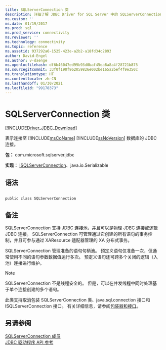 ```yaml
---
title: SQLServerConnection 类
description: 详细了解 JDBC Driver for SQL Server 中的 SQLServerConnection 类的公共 API。
ms.custom: ''
ms.date: 01/19/2017
ms.prod: sql
ms.prod_service: connectivity
ms.reviewer: ''
ms.technology: connectivity
ms.topic: reference
ms.assetid: 937292a6-1525-423e-a2b2-a18fd34c2893
author: David-Engel
ms.author: v-daenge
ms.openlocfilehash: df6b46047ed99b93d0baf45ea8a8a4f28721b875
ms.sourcegitcommit: 33f0f190f962059826e002be165a2bef4f9e350c
ms.translationtype: HT
ms.contentlocale: zh-CN
ms.lasthandoff: 01/30/2021
ms.locfileid: "99178373"
---
```

# <a name="sqlserverconnection-class"></a>SQLServerConnection 类
[!INCLUDE[Driver_JDBC_Download](../../../includes/driver_jdbc_download.md)]

  表示连接至 [!INCLUDE[msCoName](../../../includes/msconame_md.md)] [!INCLUDE[ssNoVersion](../../../includes/ssnoversion-md.md)] 数据库的 JDBC 连接。  
  
 **包：** com.microsoft.sqlserver.jdbc  
  
 **实现：** [ISQLServerConnection](../../../connect/jdbc/reference/isqlserverconnection-interface.md)、java.io.Serializable  
  
## <a name="syntax"></a>语法  
  
```  
  
public class SQLServerConnection  
```  
  
## <a name="remarks"></a>备注  
 SQLServerConnection 支持 JDBC 连接池，并且可以是物理 JDBC 连接或逻辑 JDBC 连接。 SQLServerConnection 可管理通过它创建的所有语句的事务控制，并且可参与通过 XAResource 适配器管理的 XA 分布式事务。  
  
 SQLServerConnection 管理准备的语句句柄池。 预定义语句仅准备一次，但通常使用不同的语句参数数据值运行多次。 预定义语句还可跨多个关闭的逻辑（入池）连接进行维护。  
  
> [!NOTE]  
>  SQLServerConnection 不是线程安全的。 但是，可以在并发线程中同时处理基于单个连接创建的多个语句。  
  
 此类支持取消包装 SQLServerConnection 类、java.sql.connection 接口和 ISQLServerConnection 接口。 有关详细信息，请参阅[包装器和接口](../../../connect/jdbc/wrappers-and-interfaces.md)。  
  
## <a name="see-also"></a>另请参阅  
 [SQLServerConnection 成员](../../../connect/jdbc/reference/sqlserverconnection-members.md)   
 [JDBC 驱动程序 API 参考](../../../connect/jdbc/reference/jdbc-driver-api-reference.md)  
  
  
